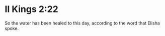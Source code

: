 # II Kings 2:22

So the water has been healed to this day, according to the word that Elisha spoke.
